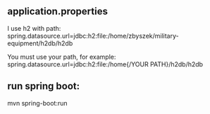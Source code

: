 application.properties
-----------------------

I use h2 with path:
spring.datasource.url=jdbc:h2:file:/home/zbyszek/military-equipment/h2db/h2db

You must use your path, for example:
spring.datasource.url=jdbc:h2:file:/home{/YOUR PATH}/h2db/h2db
    


run spring boot:
----------------

mvn spring-boot:run

